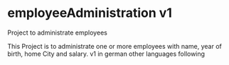# employeeAdministration v1
Project to administrate employees

This Project is to administrate one or more employees with name, year of birth, home City and salary.
v1 in german
other languages following
